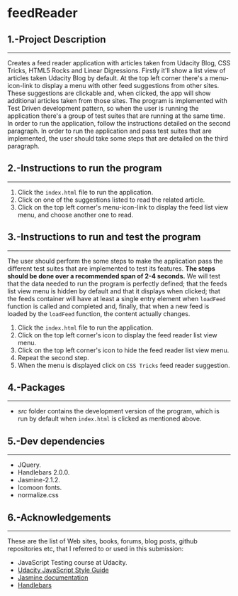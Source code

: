 # feedReader

## 1.-Project Description
  ------------------------
Creates a feed reader application with articles taken from Udacity Blog, CSS Tricks,
HTML5 Rocks and Linear Digressions. Firstly it'll show a list view of articles taken 
Udacity Blog by default. At the top left corner there's a menu-icon-link to display 
a menu with other feed suggestions from other sites. These suggestions are 
clickable and, when clicked, the app will show additional articles taken from those sites.
The program is implemented with Test Driven development pattern, so when the user is running the
application there's a group of test suites that are running at the same time. 
In order to run the application, follow the instructions detailed on the second paragraph.
In order to run the application and pass test suites that are implemented, the user should 
take some steps that are detailed on the third paragraph.


## 2.-Instructions to run the program
  ------------------------------------
1) Click the `index.html` file to run the application.
2) Click on one of the suggestions listed to read the related article.
3) Click on the top left corner's menu-icon-link to display the feed list view menu,
   and choose another one to read.
   
## 3.-Instructions to run and test the program
  ---------------------------------------------
The user should perform the some steps to make the application pass the 
different test suites that are implemented to test its features. **The steps should
be done over a recommended span of 2-4 seconds.**
We will test that the data needed to run the program is perfectly defined;
that the feeds list view menu is hidden by default and that it displays when clicked;
that the feeds container will have at least a single entry element when `loadFeed`
function is called and completed and, finally, that when a new feed is loaded
by the `loadFeed` function, the content actually changes. 

1) Click the `index.html` file to run the application.
2) Click on the top left corner's icon to display the feed reader list view menu.
3) Click on the top left corner's icon to hide the feed reader list view menu.
4) Repeat the second step.
5) When the menu is displayed click on `CSS Tricks` feed reader suggestion.


## 4.-Packages
  -------------
* _src_ folder contains the development version of the program, which is run by default when
  `index.html` is clicked as mentioned above.

## 5.-Dev dependencies
   --------------------
*  JQuery.
*  Handlebars 2.0.0.
*  Jasmine-2.1.2.
*  Icomoon fonts.
*  normalize.css

   
## 6.-Acknowledgements
  ---------------------
These are the list of Web sites, books, forums, blog posts, github repositories etc, 
that I referred to or used in this submission:
* JavaScript Testing course at Udacity.
* [Udacity JavaScript Style Guide](http://udacity.github.io/frontend-nanodegree-styleguide/javascript.html)
* [Jasmine documentation](http://jasmine.github.io/2.2/introduction.html)
* [Handlebars](http://handlebarsjs.com/)


